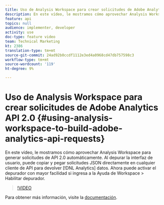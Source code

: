 ```yaml
---
title: Uso de Analysis Workspace para crear solicitudes de Adobe Analytics API 2.0
description: En este vídeo, le mostramos cómo aprovechar Analysis Workspace para generar solicitudes de API 2.0 automáticamente. Al depurar la interfaz de usuario, puede copiar y pegar solicitudes JSON directamente en cualquier cliente de API para devolver datos de Analytics.
feature: api
topics: null
audience: implementer, developer
activity: use
doc-type: feature video
team: Technical Marketing
kt: 2386
translation-type: tm+mt
source-git-commit: 24ad92b0ccdf1112e3ed4a0968cd47db757598c3
workflow-type: tm+mt
source-wordcount: '119'
ht-degree: 9%

---
```



# Uso de Analysis Workspace para crear solicitudes de Adobe Analytics API 2.0 {#using-analysis-workspace-to-build-adobe-analytics-api-requests}

En este vídeo, le mostramos cómo aprovechar Analysis Workspace para generar solicitudes de API 2.0 automáticamente. Al depurar la interfaz de usuario, puede copiar y pegar solicitudes JSON directamente en cualquier cliente de API para devolver [!DNL Analytics] datos. Ahora puede activar el depurador con mayor facilidad si ingresa a la Ayuda de Workspace > Habilitar depurador.

>[!VIDEO](https://video.tv.adobe.com/v/25890/?quality=12)

Para obtener más información, visite la [documentación](https://www.adobe.io/apis/experiencecloud/analytics/docs.html#!AdobeDocs/analytics-2.0-apis/master/reporting-tricks.md).
